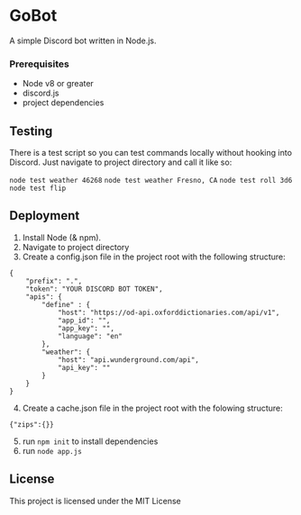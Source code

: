 # GoBot
A simple Discord bot written in Node.js.

### Prerequisites

* Node v8 or greater
* discord.js
* project dependencies

## Testing

There is a test script so you can test commands locally without hooking into Discord. Just navigate to project directory and call it like so:

`node test weather 46268`
`node test weather Fresno, CA`
`node test roll 3d6`
`node test flip`

## Deployment

1. Install Node (& npm).
2. Navigate to project directory
3. Create a config.json file in the project root with the following structure:
```
{
	"prefix": ".",
	"token": "YOUR DISCORD BOT TOKEN",
	"apis": {
		"define" : {
			"host": "https://od-api.oxforddictionaries.com/api/v1",
			"app_id": "",
			"app_key": "",
			"language": "en"
		},
		"weather": {
			"host": "api.wunderground.com/api",
			"api_key": ""
		}
	}
}
```
4. Create a cache.json file in the project root with the folowing structure:
```
{"zips":{}}
```
5. run `npm init` to install dependencies
6. run `node app.js`


## License

This project is licensed under the MIT License

